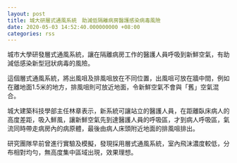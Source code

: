 ```yaml
---
layout: post
title: 城大研層式通風系統　助減低隔離病房醫護感染病毒風險
date: 2020-05-03 14:52:40.000000000 +08:00
categories: rss
---
```


城市大學研發層式通風系統，讓在隔離病房工作的醫護人員呼吸到新鮮空氣，有助減低感染新型冠狀病毒的風險。

這個層式通風系統，將出風咀及排風咀放在不同位置，出風咀可放在牆中間，例如在離地面1.5米的地方，排風咀則可放近地面，令新鮮空氣不會與「舊」空氣混合。

城大建築科技學部主任林章表示，新系統可讓站立的醫護人員，在距離臥床病人的高度差距，吸入鮮風，讓新鮮空氣先到達醫護人員的呼吸區，才到病人呼吸區，氣流同時帶走病房內的病原體，最後由病人床頭附近地面的排風咀排出。

研究團隊早前曾進行實驗及模擬，發現採用層式通風系統，室內飛沫濃度較低，分布相對均勻，無高度集中區域出現，效果理想。
